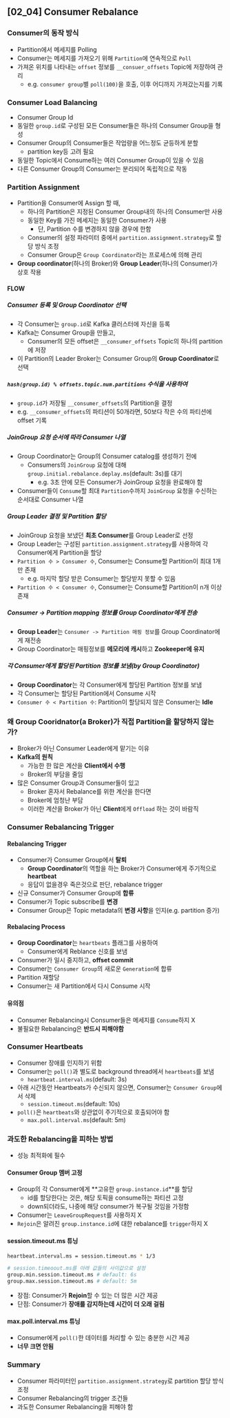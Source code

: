## [02_04] Consumer Rebalance

### Consumer의 동작 방식
- Partition에서 메세지를 Polling
- Consumer는 메세지를 가져오기 위해 `Partition`에 연속적으로 `Poll`
- 가져온 위치를 나타내는 `offset` 정보를 `__consuer_offsets` Topic에 저장하여 관리
  - e.g. `consumer group`별 `poll(100)`을 호출, 이후 어디까지 가져갔는지를 기록

### Consumer Load Balancing
- Consumer Group Id
- 동일한 `group.id`로 구성된 모든 Consumer들은 하나의 Consumer Group을 형성
- Consumer Group의 Consumer들은 작업량을 어느정도 균등하게 분할
  - partition key등 고려 필요
- 동일한 Topic에서 Consume하는 여러 Consumer Group이 있을 수 있음
- 다른 Consumer Group의 Consumer는 분리되어 독립적으로 작동

### Partition Assignment
- Partition을 Consumer에 Assign 할 때,
  - 하나의 Partition은 지정된 Consumer Group내의 하나의 Consumer만 사용
  - 동일한 Key를 가진 메세지는 동일한 Consumer가 사용
    - 단, Partition 수를 변경하지 않을 경우에 한함
  - Consumer의 설정 파라미터 중에서 `partition.assignment.strategy`로 할당 방식 조정
  - Consumer Group은 `Group Coordinator`라는 프로세스에 의해 관리
- **Group coordinator**(하나의 Broker)와 **Group Leader**(하나의 Consumer)가 상호 작용

#### FLOW

##### Consumer 등록 및 Group Coordinator 선택
- 각 Consumer는 `group.id`로 Kafka 클러스터에 자신을 등록
- Kafka는 Consumer Group을 만들고,
  - Consumer의 모든 offset은 `__consumer_offsets` Topic의 하나의 partition에 저장
- 이 Partition의 Leader Broker는 Consumer Group의 **Group Coordinator**로 선택

##### `hash(group.id) % offsets.topic.num.partitions` 수식을 사용하여
- `group.id`가 저장될 `__consumer_offsets`의 Partition을 결정
- e.g. `__consumer_offsets`의 파티션이 50개라면, 50보다 작은 수의 파티션에 offset 기록

##### JoinGroup 요청 순서에 따라 Consumer 나열
- Group Coordinator는 Group의 Consumer catalog를 생성하기 전에
  - Consumers의 `JoinGroup` 요청에 대해 `group.initial.rebalance.deplay.ms`(default: 3s)를 대기
    - e.g. 3초 안에 모든 Consumer가 JoinGroup 요청을 완료해야 함
- Consumer들이 `Consume`할 최대 `Partition`수까지 `JoinGroup` 요청을 수신하는 순서대로 Consumer 나열

##### Group Leader 결정 및 Partition 할당
- JoinGroup 요청을 보냈던 **최초 Consumer**를 Group Leader로 선정
- Group Leader는 구성된 `partition.assignment.strategy`를 사용하여 각 Consumer에게 Partition을 할당
- `Partition 수 > Consumer 수`, Consumer는 Consume할 Partition이 최대 1개만 존재
  - e.g. 마지막 할당 받은 Consumer는 할당받지 못할 수 있음
- `Partition 수 < Consumer 수`, Consumer는 Consume할 Partition이 n개 이상 존재

##### Consumer -> Partition mapping 정보를 **Group Coordinator**에게 전송
- **Group Leader**는 `Consumer -> Partition 매핑 정보`를 Group Coordinator에게 재전송
- Group Coordinator는 매핑정보를 **메모리에 캐시**하고 **Zookeeper에 유지**

##### 각 Consumer에게 할당된 Partition 정보를 보냄(by Group Coordinator)
- **Group Coordinator**는 각 Consumer에게 할당된 Partition 정보를 보냄
- 각 Consumer는 할당된 Partition에서 Consume 시작
- `Consumer 수 < Partition 수`: Partition이 할당되지 않은 Consumer는 **Idle**

### 왜 Group Cooridnator(a Broker)가 직접 Partition을 할당하지 않는가?
- Broker가 아닌 Consumer Leader에게 맡기는 이유
- **Kafka의 원칙**
  - 가능한 한 많은 계산을 **Client에서 수행**
  - Broker의 부담을 줄임
- 많은 Consumer Group과 Consumer들이 있고
  - Broker 혼자서 Rebalance를 위한 계산을 한다면
  - Broker에 엄청난 부담
  - 이러한 계산을 Broker가 아닌 **Client**에게 `Offload` 하는 것이 바람직

### Consumer Rebalancing Trigger

#### Rebalancing Trigger
- Consumer가 Consumer Group에서 **탈퇴**
  - **Group Coordinator**의 역할을 하는 Broker가 Consumer에게 주기적으로 **heartbeat**
  - 응답이 없을경우 죽은것으로 판단, rebalance trigger
- 신규 Consumer가 Consumer Group에 **합류**
- Consumer가 Topic subscribe를 **변경**
- Consumer Group은 Topic metadata의 **변경 사항**을 인지(e.g. partition 증가)

#### Rebalacing Process
- **Group Coordinator**는 `heartbeats` 플래그를 사용하여
  - Consumer에게 Reblance 신호를 보냄
- Consumer가 일시 중지하고, **offset commit**
- Consumer는 `Consumer Group`의 새로운 `Generation`에 합류
- Partition 재할당
- Consumer는 새 Partition에서 다시 Consume 시작

#### 유의점
- Consumer Rebalancing시 Consumer들은 메세지를 `Consume`하지 X
- 불필요한 Rebalancing은 **반드시 피해야함**

### Consumer Heartbeats
- Consumer 장애를 인지하기 위함
- Consumer는 `poll()`과 별도로 background thread에서 `heartbeats`를 보냄
  - `heartbeat.interval.ms`(default: 3s)
- 아래 시간동안 Heartbeats가 수신되지 않으면, Consumer는 `Consumer Group`에서 삭제
  - `session.timeout.ms`(default: 10s)
- `poll()`은 `heartbeats`와 상관없이 주기적으로 호출되어야 함
  - `max.poll.interval.ms`(default: 5m)

### 과도한 Rebalancing을 피하는 방법
- 성능 최적화에 필수

#### Consumer Group 멤버 고정
- Group의 각 Consumer에게 **고유한 `group.instance.id`**를 할당
  - id를 할당한다는 것은, 해당 토픽을 consume하는 파티션 고정
  - down되더라도, 나중에 해당 consumer가 복구될 것임을 가정함
- Consumer는 `LeaveGroupRequest`를 사용하지 X
- `Rejoin`은 알려진 `group.instance.id`에 대한 rebalance를 `trigger`하지 X

#### session.timeout.ms 튜닝
```bash
heartbeat.interval.ms = session.timeout.ms * 1/3

# session.timeoout.ms를 아래 값들의 사이값으로 설정
group.min.session.timeout.ms # default: 6s
group.max.session.timeout.ms # default: 5m
```
- 장점: Consumer가 **Rejoin**할 수 있는 더 많은 시간 제공
- 단점: Consumer가 **장애를 감지하는데 시간이 더 오래 걸림**

#### max.poll.interval.ms 튜닝
- Consumer에게 `poll()`한 데이터를 처리할 수 있는 충분한 시간 제공
- **너무 크면 안됨**

### Summary
- Consumer 파라미터인 `partition.assignment.strategy`로 partition 할당 방식 조정
- Consumer Rebalancing의 trigger 조건들
- 과도한 Consumer Rebalancing을 피해야 함